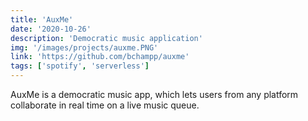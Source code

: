 ```yaml
---
title: 'AuxMe'
date: '2020-10-26'
description: 'Democratic music application'
img: '/images/projects/auxme.PNG'
link: 'https://github.com/bchampp/auxme'
tags: ['spotify', 'serverless']
---
```


AuxMe is a democratic music app, which lets users from any platform collaborate in real time on a live music queue. 
